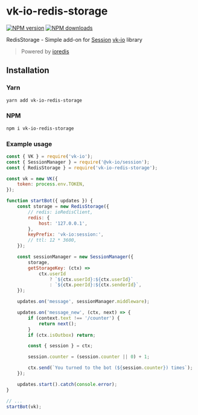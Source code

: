 # vk-io-redis-storage

[![NPM version][npm-v]][npm-url]
[![NPM downloads][npm-downloads]][npm-url]
<!-- [![Build Status][build]][build-url] -->

RedisStorage - Simple add-on for [Session](https://github.com/negezor/vk-io/tree/master/packages/session) [vk-io](https://github.com/negezor/vk-io) library

> Powered by [ioredis](https://github.com/luin/ioredis)

## Installation

### Yarn
```bash
yarn add vk-io-redis-storage
```

### NPM
```bash
npm i vk-io-redis-storage
```

### Example usage
```js
const { VK } = require('vk-io');
const { SessionManager } = require('@vk-io/session');
const { RedisStorage } = require('vk-io-redis-storage');

const vk = new VK({
    token: process.env.TOKEN,
});

function startBot({ updates }) {
    const storage = new RedisStorage({
        // redis: ioRedisClient,
        redis: {
            host: '127.0.0.1',
        },
        keyPrefix: 'vk-io:session:',
        // ttl: 12 * 3600,
    });

    const sessionManager = new SessionManager({
        storage,
        getStorageKey: (ctx) =>
            ctx.userId
                ? `${ctx.userId}:${ctx.userId}`
                : `${ctx.peerId}:${ctx.senderId}`,
    });

    updates.on('message', sessionManager.middleware);

    updates.on('message_new', (ctx, next) => {
        if (context.text !== '/counter') {
            return next();
        }
        if (ctx.isOutbox) return;

        const { session } = ctx;

        session.counter = (session.counter || 0) + 1;

        ctx.send(`You turned to the bot (${session.counter}) times`);
    });

    updates.start().catch(console.error);
}

// ...
startBot(vk);
```

[npm-v]: https://img.shields.io/npm/v/vk-io-redis-storage.svg?style=flat-square
[npm-downloads]: https://img.shields.io/npm/dt/vk-io-redis-storage?label=used%20by&style=flat-square
[npm-url]: https://www.npmjs.com/package/vk-io-redis-storage

[node]: https://img.shields.io/node/v/vk-io-redis-storage.svg?style=flat-square
[node-url]: https://nodejs.org

[build]: https://img.shields.io/travis/vk-io-redis-storage.svg?style=flat-square
[build-url]: https://travis-ci.org/vk-io-redis-storage
